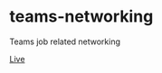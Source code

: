 # teams-networking

Teams job related networking


[Live](https://cdochita.github.io/teams-networking/)
